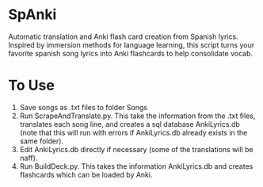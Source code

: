 # SpAnki
Automatic translation and Anki flash card creation from Spanish lyrics. Inspired by immersion methods for language learning, this script turns your favorite spanish song lyrics into Anki flashcards to help consolidate vocab.  

# To Use
1) Save songs as .txt files to folder Songs
2) Run ScrapeAndTranslate.py. This take the information from the .txt files, translates each song line, and creates a sql database AnkiLyrics.db (note that this will run with errors if AnkiLyrics.db already exists in the same folder).
3) Edit AnkiLyrics.db directly if necessary (some of the translations will be naff).
4) Run BuildDeck.py. This takes the information AnkiLyrics.db and creates flashcards which can be loaded by Anki. 
